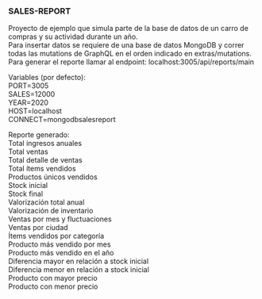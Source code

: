 ### SALES-REPORT

Proyecto de ejemplo que simula parte de la base de datos de un carro de compras y su
actividad durante un año.  
Para insertar datos se requiere de una base de datos MongoDB y correr todas las mutations
de GraphQL en el orden indicado en extras/mutations.  
Para generar el reporte llamar al endpoint: localhost:3005/api/reports/main

Variables (por defecto):  
    PORT=3005  
    SALES=12000  
    YEAR=2020  
    HOST=localhost  
    CONNECT=mongodbsalesreport  

Reporte generado:  
    Total ingresos anuales  
    Total ventas  
    Total detalle de ventas  
    Total ítems vendidos  
    Productos únicos vendidos  
    Stock inicial  
    Stock final  
    Valorización total anual  
    Valorización de inventario  
    Ventas por mes y fluctuaciones  
    Ventas por ciudad  
    Ítems vendidos por categoría  
    Producto más vendido por mes  
    Producto más vendido en el año  
    Diferencia mayor en relación a stock inicial  
    Diferencia menor en relación a stock inicial  
    Producto con mayor precio  
    Producto con menor precio